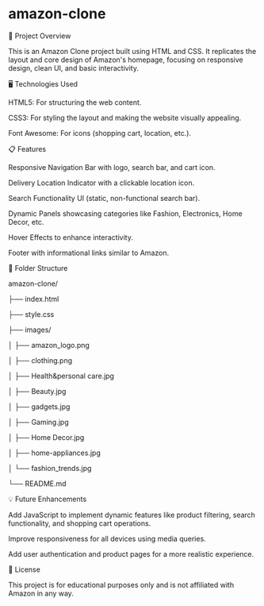# amazon-clone
🚀 Project Overview

This is an Amazon Clone project built using HTML and CSS. It replicates the layout and core design of Amazon's homepage, focusing on responsive design, clean UI, and basic interactivity.

🖥️ Technologies Used

HTML5: For structuring the web content.

CSS3: For styling the layout and making the website visually appealing.

Font Awesome: For icons (shopping cart, location, etc.).

📋 Features

Responsive Navigation Bar with logo, search bar, and cart icon.

Delivery Location Indicator with a clickable location icon.

Search Functionality UI (static, non-functional search bar).

Dynamic Panels showcasing categories like Fashion, Electronics, Home Decor, etc.

Hover Effects to enhance interactivity.

Footer with informational links similar to Amazon.

📂 Folder Structure

amazon-clone/

├── index.html

├── style.css

├── images/

│   ├── amazon_logo.png

│   ├── clothing.png

│   ├── Health&personal care.jpg

│   ├── Beauty.jpg

│   ├── gadgets.jpg

│   ├── Gaming.jpg

│   ├── Home Decor.jpg

│   ├── home-appliances.jpg

│   └── fashion_trends.jpg

└── README.md


💡 Future Enhancements

Add JavaScript to implement dynamic features like product filtering, search functionality, and shopping cart operations.

Improve responsiveness for all devices using media queries.

Add user authentication and product pages for a more realistic experience.


📄 License

This project is for educational purposes only and is not affiliated with Amazon in any way.
